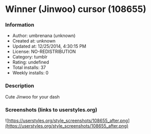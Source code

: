 # Winner (Jinwoo) cursor (108655)

### Information
- Author: umbrenana (unknown)
- Created at: unknown
- Updated at: 12/25/2014, 4:30:15 PM
- License: NO-REDISTRIBUTION
- Category: tumblr
- Rating: undefined
- Total installs: 37
- Weekly installs: 0


### Description
Cute Jinwoo for your dash


### Screenshots (links to userstyles.org)
![https://userstyles.org/style_screenshots/108655_after.png](https://userstyles.org/style_screenshots/108655_after.png)


